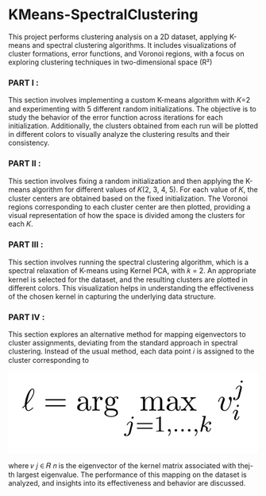 # KMeans-SpectralClustering
This project performs clustering analysis on a 2D dataset, applying K-means and spectral clustering algorithms. It includes visualizations of cluster formations, error functions, and Voronoi regions, with a focus on exploring clustering techniques in two-dimensional space (R²)


### PART I :
This section involves implementing a custom K-means algorithm with 𝐾=2 and experimenting with 5 different random initializations. The objective is to study the behavior of the error function across iterations for each initialization. Additionally, the clusters obtained from each run will be plotted in different colors to visually analyze the clustering results and their consistency.


### PART II : 
This section involves fixing a random initialization and then applying the K-means algorithm for different values of 𝐾(2, 3, 4, 5). For each value of
𝐾, the cluster centers are obtained based on the fixed initialization. The Voronoi regions corresponding to each cluster center are then plotted, providing a visual representation of how the space is divided among the clusters for each 
𝐾.


### PART III :
This section involves running the spectral clustering algorithm, which is a spectral relaxation of K-means using Kernel PCA, with 𝑘 = 2. An appropriate kernel is selected for the dataset, and the resulting clusters are plotted in different colors. This visualization helps in understanding the effectiveness of the chosen kernel in capturing the underlying data structure.


### PART IV :
This section explores an alternative method for mapping eigenvectors to cluster assignments, deviating from the standard approach in spectral clustering. Instead of the usual method, each data point 𝑖 is assigned to the cluster corresponding to  

![Equation](Images/image.png)

where
𝑣
𝑗
∈
𝑅
𝑛
is the eigenvector of the kernel matrix associated with thej-th largest eigenvalue. The performance of this mapping on the dataset is analyzed, and insights into its effectiveness and behavior are discussed.
